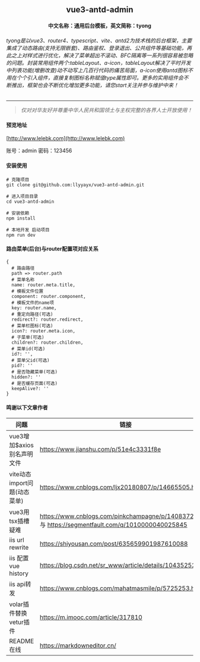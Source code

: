 <div align="center">
  <h2>vue3-antd-admin</h2>
  <h4>中文名称：通用后台模板，英文简称：tyong</h4>
</div>

###### tyong是以vue3、router4、typescript、vite、antd2为技术栈的后台框架，主要集成了动态路由(支持无限嵌套)、路由鉴权、登录退出、公共组件等基础功能，再此之上对样式进行优化，解决了菜单超出不滚动、BFC隔离等一系列很容易被忽略的问题。封装常用组件两个:tableLayout、a-icon，tableLayout解决了平时开发中列表功能(增删改查)动不动写上几百行代码的痛苦局面，a-icon使用antd图标不用在个个引入组件，直接复制图标名称赋值type属性即可。更多的实用组件会不断推出，框架也会不断优化增加更多功能，请您start关注并参与维护中来！

***

> *仅对对华友好并尊重中华人民共和国领土与主权完整的各界人士开放使用！*


#### 预览地址

[http://www.lelebk.com](http://www.lelebk.com)

账号：admin    密码：123456


#### 安装使用

```
# 克隆项目
git clone git@github.com:llyyayx/vue3-antd-admin.git

# 进入项目目录
cd vue3-antd-admin

# 安装依赖
npm install

# 本地开发 启动项目
npm run dev
```


#### 路由菜单(后台)与router配置项对应关系
```
{
  # 路由路径
  path => router.path
  # 菜单名称
  name: router.meta.title,
  # 模板文件位置
  component: router.component,
  # 模板文件的name项
  key: router.name,
  # 重定向路径(可选)
  redirect?: router.redirect,
  # 菜单栏图标(可选)
  icon?: router.meta.icon,
  # 子菜单(可选)
  children?: router.children,
  # 菜单id(可选)
  id?: '',
  # 菜单父id(可选)
  pid?: ''
  # 是否隐藏菜单(可选)
  hidden?: ''
  # 是否缓存页面(可选)
  keepAlive?: ''
}
```


#### 鸣谢以下文章作者


| 问题 | 链接 |
| ------- | ------- |
| vue3增加$axios别名声明文件 | https://www.jianshu.com/p/51e4c3331f8e |
| vite动态import问题(动态菜单) | https://www.cnblogs.com/ljx20180807/p/14665505.html |
| vue3用tsx插槽疑难 | https://www.cnblogs.com/pinkchampagne/p/14083724.html 与 https://segmentfault.com/q/1010000040025845 |
| iis url rewrite | https://shiyousan.com/post/635659901987610088 |
| iis 配置vue history | https://blog.csdn.net/sr_www/article/details/104352523 |
| iis api转发 | https://www.cnblogs.com/mahatmasmile/p/5725253.html |
| volar插件替换vetur插件 | https://m.imooc.com/article/317810 |
| README在线 | https://markdowneditor.cn/ |